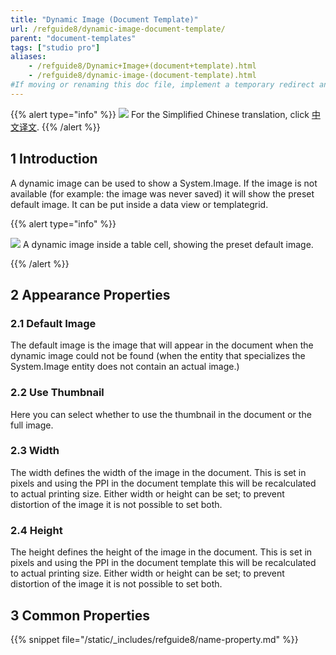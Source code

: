 ```yaml
---
title: "Dynamic Image (Document Template)"
url: /refguide8/dynamic-image-document-template/
parent: "document-templates"
tags: ["studio pro"]
aliases:
    - /refguide8/Dynamic+Image+(document+template).html
    - /refguide8/dynamic-image-(document-template).html
#If moving or renaming this doc file, implement a temporary redirect and let the respective team know they should update the URL in the product. See Mapping to Products for more details.
---
```


{{% alert type="info" %}}
<img src="attachments/chinese-translation/china.png" style="display: inline-block; margin: 0" /> For the Simplified Chinese translation, click [中文译文](https://cdn.mendix.tencent-cloud.com/documentation/refguide8/dynamic-image-document-template.pdf).
{{% /alert %}}

## 1 Introduction

A dynamic image can be used to show a System.Image. If the image is not available (for example: the image was never saved) it will show the preset default image. It can be put inside a data view or templategrid.

{{% alert type="info" %}}

![](/attachments/refguide8/modeling/resources/document-templates/918132.png)
A dynamic image inside a table cell, showing the preset default image.

{{% /alert %}}

## 2 Appearance Properties

### 2.1 Default Image

The default image is the image that will appear in the document when the dynamic image could not be found (when the entity that specializes the System.Image entity does not contain an actual image.)

### 2.2 Use Thumbnail

Here you can select whether to use the thumbnail in the document or the full image.

### 2.3 Width

The width defines the width of the image in the document. This is set in pixels and using the PPI in the document template this will be recalculated to actual printing size. Either width or height can be set; to prevent distortion of the image it is not possible to set both.

### 2.4 Height

The height defines the height of the image in the document. This is set in pixels and using the PPI in the document template this will be recalculated to actual printing size. Either width or height can be set; to prevent distortion of the image it is not possible to set both.

## 3 Common Properties

{{% snippet file="/static/_includes/refguide8/name-property.md" %}}
